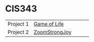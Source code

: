 # CIS343

|  |  |  |  |  |  
|------|-------|---------|------------|-------|
| Project 1  | [Game of Life](https://github.com/Ockerse/CIS343/tree/master/Project%201) 
| Project 2  | [ZoomStrongJoy](https://gitpitch.com/irawoodring/343/master?p=overview "Overview slides") 
